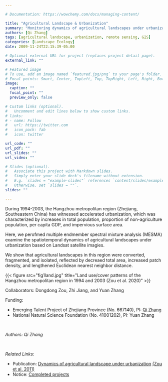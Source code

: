 ```yaml
---

# Documentation: https://wowchemy.com/docs/managing-content/

title: "Agricultural Landscape & Urbanization"
summary: "Monitoring dynamics of agricultural landscapes under urbanization with satellite remote sensing"
authors: [Qi Zhang]
tags: [agricultural landscape, urbanization, remote sensing, GIS]
categories: [Landscape Ecology]
date: 2009-11-24T22:15:39-05:00

# Optional external URL for project (replaces project detail page).
external_link: ""

# Featured image
# To use, add an image named `featured.jpg/png` to your page's folder.
# Focal points: Smart, Center, TopLeft, Top, TopRight, Left, Right, BottomLeft, Bottom, BottomRight.
image:
  caption: ""
  focal_point: ""
  preview_only: false

# Custom links (optional).
#   Uncomment and edit lines below to show custom links.
# links:
# - name: Follow
#   url: https://twitter.com
#   icon_pack: fab
#   icon: twitter

url_code: ""
url_pdf: ""
url_slides: ""
url_video: ""

# Slides (optional).
#   Associate this project with Markdown slides.
#   Simply enter your slide deck's filename without extension.
#   E.g. `slides = "example-slides"` references `content/slides/example-slides.md`.
#   Otherwise, set `slides = ""`.
slides: ""

---
```


During 1994-2003, the Hangzhou metropolitan region (Zhejiang, Southeastern China) has witnessed accelerated urbanization, which was characterized by increases in total population, proportion of non-agriculture population, per capita GDP, and impervious surface area. 

Here, we perofmed multiple endmember spectral mixture analysis (MESMA) examine the spatiotemporal dynamics of agricultural landscapes under urbanization based on Landsat satellite imagies.

We show that agricultural landscapes in this region were converted, fragmented, and isolated, reflected by decreaed total area, increased patch density, and lengthened Euclidean nearest neighbor distance.

{{< figure src="fig1land.jpg" title="Land use/cover patterns of the Hangzhou metropolitan region in 1994 and 2003 (Zou et al. 2020)" >}}


Collaborators: Dongdong Zou, Zhi Jiang, and Yuan Zhang 

Funding: 
 - Emerging Talent Project of Zhejiang Province (No. 667140), PI: [Qi Zhang](https://www.qzgeog.com/author/qi-zhang/)
 - National Natural Science Foundation (No. 41001202), PI: Yuan Zhang

<br>


_Authors: Qi Zhang_
 
<br>

*Related Links:* <br>
- Publication: [Dynamics of agricultural landscape under urbanization](https://doi.org/10.1007/978-3-642-25188-7_58)
  [(Zou et al. 2011)](https://www.qzgeog.com/publication/c2011-zou-landscape/) <br>
- Notice: [Completed projects](http://hjxy.zjgsu.edu.cn/uploadfiles/Files/2012-9-19/20129199484993212.pdf)

<br>


